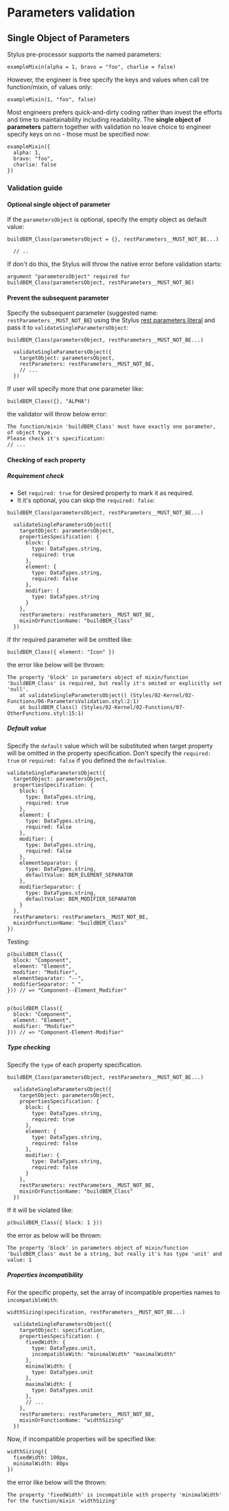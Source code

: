 # Parameters validation

## Single Object of Parameters

Stylus pre-processor supports the named parameters:

```stylus
exampleMixin(alpha = 1, bravo = "foo", charlie = false)
```

However, the engineer is free specify the keys and values when call tre function/mixin, of values only:

```stylus
exampleMixin(1, "foo", false)
```

Most engineers prefers quick-and-dirty coding rather than invest the efforts and time to maintainability including readability.
The **single object of parameters** pattern together with validation no leave choice to engineer specify keys on no -
those must be specified now:

```stylus
exampleMixin({
  alpha: 1, 
  bravo: "foo", 
  charlie: false
})
```

### Validation guide

#### Optional single object of parameter

If the `parametersObject` is optional, specify the empty object as default value:

```stylus
buildBEM_Class(parametersObject = {}, restParameters__MUST_NOT_BE...)

  // ..
```

If don't do this, the Stylus will throw the native error before validation starts:

```
argument "parametersObject" required for buildBEM_Class(parametersObject, restParameters__MUST_NOT_BE)
```


#### Prevent the subsequent parameter

Specify the subsequent parameter (suggested name: `restParameters__MUST_NOT_BE`) using the Stylus
[rest parameters literal](https://stylus-lang.com/docs/vargs.html) and pass it to `validateSingleParametersObject`:

```stylus
buildBEM_Class(parametersObject, restParameters__MUST_NOT_BE...)

  validateSingleParametersObject({
    targetObject: parametersObject,
    restParameters: restParameters__MUST_NOT_BE,
    // ...
  })
```

If user will specify more that one parameter like:

```stylus
buildBEM_Class({}, "ALPHA")
```

the validator will throw below error:


```
The function/mixin 'buildBEM_Class' must have exactly one parameter, of object type.
Please check it's specification:
// ...
```

#### Checking of each property

##### Requirement check

* Set `required: true` for desired property to mark it as required.
* It it's optional, you can skip the `required: false`:

```stylus
buildBEM_Class(parametersObject, restParameters__MUST_NOT_BE...)

  validateSingleParametersObject({
    targetObject: parametersObject,
    propertiesSpecification: {
      block: {
        type: DataTypes.string,
        required: true
      },
      element: {
        type: DataTypes.string,
        required: false
      },
      modifier: {
        type: DataTypes.string
      }
    },
    restParameters: restParameters__MUST_NOT_BE,
    mixinOrFunctionName: "buildBEM_Class"
  })
```

If thr required parameter will be omitted like:

```stylus
buildBEM_Class({ element: "Icon" })
```

the error like below will be thrown:

```
The property 'block' in parameters object of mixin/function 'buildBEM_Class' is required, but really it's omited or explicitly set 'null'.
    at validateSingleParametersObject() (Styles/02-Kernel/02-Functions/06-ParametersValidation.styl:2:1)
    at buildBEM_Class() (Styles/02-Kernel/02-Functions/07-OtherFunctions.styl:15:1)
```


##### Default value

Specify the `default` value which will be substituted when target property will be omitted in the property specification.
Don't specify the `required: true` or `required: false` if you defined the `defaultValue`.

```stylus
validateSingleParametersObject({
  targetObject: parametersObject,
  propertiesSpecification: {
    block: {
      type: DataTypes.string,
      required: true
    },
    element: {
      type: DataTypes.string,
      required: false
    },
    modifier: {
      type: DataTypes.string,
      required: false
    },
    elementSeparator: {
      type: DataTypes.string,
      defaultValue: BEM_ELEMENT_SEPARATOR
    },
    modifierSeparator: {
      type: DataTypes.string,
      defaultValue: BEM_MODIFIER_SEPARATOR
    }
  },
  restParameters: restParameters__MUST_NOT_BE,
  mixinOrFunctionName: "buildBEM_Class"
})
```

Testing:

```stylus
p(buildBEM_Class({
  block: "Component",
  element: "Element",
  modifier: "Modifier",
  elementSeparator: "--",
  modifierSeparator: "_"
})) // => "Component--Element_Modifier"


p(buildBEM_Class({
  block: "Component",
  element: "Element",
  modifier: "Modifier"
})) // => "Component-Element-Modifier"
```


##### Type checking

Specify the `type` of each property specification.

```stylus
buildBEM_Class(parametersObject, restParameters__MUST_NOT_BE...)

  validateSingleParametersObject({
    targetObject: parametersObject,
    propertiesSpecification: {
      block: {
        type: DataTypes.string,
        required: true
      },
      element: {
        type: DataTypes.string,
        required: false
      },
      modifier: {
        type: DataTypes.string,
        required: false
      }
    },
    restParameters: restParameters__MUST_NOT_BE,
    mixinOrFunctionName: "buildBEM_Class"
  })
```

If it will be violated like:

```stylus
p(buildBEM_Class({ block: 1 }))
```

the error as below will be thrown:

```
The property 'block' in parameters object of mixin/function 'buildBEM_Class' must be a string, but really it's has type 'unit' and value: 1
```


##### Properties incompatibility

For the specific property, set the array of incompatible properties names to `incompatibleWith`:

```stylus
widthSizing(specification, restParameters__MUST_NOT_BE...)

  validateSingleParametersObject({
    targetObject: specification,
    propertiesSpecification: {
      fixedWidth: {
        type: DataTypes.unit,
        incompatibleWith: "minimalWidth" "maximalWidth"
      },
      minimalWidth: {
        type: DataTypes.unit
      },
      maximalWidth: {
        type: DataTypes.unit
      },
      // ...
    },
    restParameters: restParameters__MUST_NOT_BE,
    mixinOrFunctionName: "widthSizing"
  })
```

Now, if incompatible properties will be specified like:

```stylus
widthSizing({
  fixedWidth: 100px,
  minimalWidth: 80px
})
```

the error like below will the thrown:


```
The property 'fixedWidth' is incompatible with property 'minimalWidth' for the function/mixin 'widthSizing'
```
